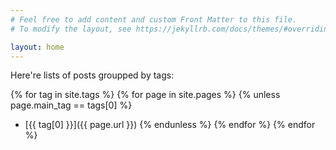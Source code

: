 ```yaml
---
# Feel free to add content and custom Front Matter to this file.
# To modify the layout, see https://jekyllrb.com/docs/themes/#overriding-theme-defaults

layout: home
---
```


Here're lists of posts groupped by tags:

{% for tag in site.tags %}
  {% for page in site.pages %}
    {% unless page.main_tag == tags[0] %}
- [{{ tag[0] }}]({{ page.url }})
    {% endunless %}
  {% endfor %}
{% endfor %}
